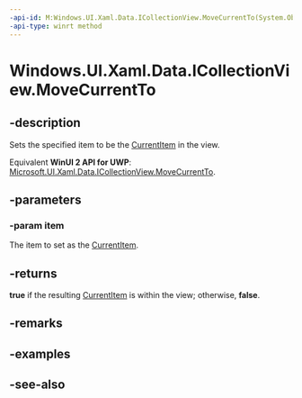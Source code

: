 ```yaml
---
-api-id: M:Windows.UI.Xaml.Data.ICollectionView.MoveCurrentTo(System.Object)
-api-type: winrt method
---
```


<!-- Method syntax
public bool MoveCurrentTo(System.Object item)
-->

# Windows.UI.Xaml.Data.ICollectionView.MoveCurrentTo

## -description
Sets the specified item to be the [CurrentItem](icollectionview_currentitem.md) in the view.

Equivalent **WinUI 2 API for UWP**: [Microsoft.UI.Xaml.Data.ICollectionView.MoveCurrentTo](/windows/winui/api/microsoft.ui.xaml.data.icollectionview.movecurrentto).

## -parameters
### -param item
The item to set as the [CurrentItem](icollectionview_currentitem.md).

## -returns
**true** if the resulting [CurrentItem](icollectionview_currentitem.md) is within the view; otherwise, **false**.

## -remarks

## -examples

## -see-also
